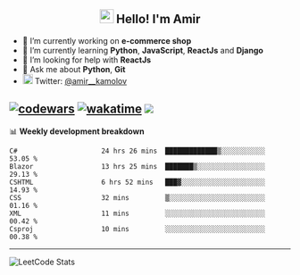 <h2 align="center"><img src="https://media.giphy.com/media/hvRJCLFzcasrR4ia7z/giphy.gif" width="25px"> Hello! I'm Amir</h2>

- 🔭 I’m currently working on **e-commerce shop**
- 🌱 I’m currently learning **Python**, **JavaScript**, **ReactJs** and **Django**
- 🤔 I’m looking for help with **ReactJs**
- 💬 Ask me about **Python**, **Git**
- <img alt="Amir Kamolov | Twitter" width="18px" src="https://raw.githubusercontent.com/peterthehan/peterthehan/master/assets/twitter.svg" /> Twitter: [@amir__kamolov ](https://twitter.com/amir__kamolov)

[![codewars](https://www.codewars.com/users/Kamolov%20Amir/badges/micro)](https://www.codewars.com/users/Kamolov%20Amir)
[![wakatime](https://wakatime.com/badge/user/12da36de-2fca-4ef2-bb44-ec10c4750b61.svg)](https://wakatime.com/@12da36de-2fca-4ef2-bb44-ec10c4750b61)
![](https://komarev.com/ghpvc/?username=Amir0715&style=flat-square)
---

📊 **Weekly development breakdown**
<!--START_SECTION:waka-->

```text
C#                     24 hrs 26 mins  █████████████▒░░░░░░░░░░░   53.05 %
Blazor                 13 hrs 25 mins  ███████▒░░░░░░░░░░░░░░░░░   29.13 %
CSHTML                 6 hrs 52 mins   ███▓░░░░░░░░░░░░░░░░░░░░░   14.93 %
CSS                    32 mins         ▒░░░░░░░░░░░░░░░░░░░░░░░░   01.16 %
XML                    11 mins         ░░░░░░░░░░░░░░░░░░░░░░░░░   00.42 %
Csproj                 10 mins         ░░░░░░░░░░░░░░░░░░░░░░░░░   00.38 %
```

<!--END_SECTION:waka-->

---

![LeetCode Stats](https://leetcard.jacoblin.cool/Amir0715?theme=dark&font=Noto%20Sans%20Mono&ext=heatmap)
